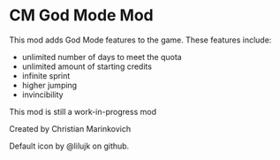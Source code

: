 # CM God Mode Mod

This mod adds God Mode features to the game. These features include:

- unlimited number of days to meet the quota
- unlimited amount of starting credits
- infinite sprint
- higher jumping
- invincibility

This mod is still a work-in-progress mod

Created by Christian Marinkovich

Default icon by @lilujk on github.